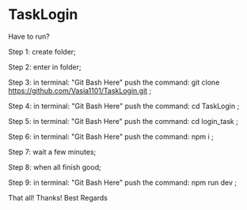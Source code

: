 # TaskLogin

Have to run?

Step 1:
create folder;

Step 2:
enter in folder;

Step 3:
in terminal: "Git Bash Here" push the command:
git clone https://github.com/Vasia1101/TaskLogin.git
;

Step 4:
in terminal: "Git Bash Here" push the command:
cd TaskLogin
;

Step 5:
in terminal: "Git Bash Here" push the command:
cd login_task
;


Step 6:
in terminal: "Git Bash Here" push the command:
npm i
;

Step 7:
wait a few minutes;


Step 8:
when all finish good;

Step 9:
in terminal: "Git Bash Here" push the command:
npm run dev
;


That all! Thanks!
Best Regards
